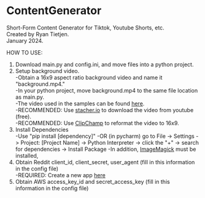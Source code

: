 # ContentGenerator
Short-Form Content Generator for Tiktok, Youtube Shorts, etc.  
Created by Ryan Tietjen.  
January 2024.

HOW TO USE:

1. Download main.py and config.ini, and move files into a python project.  
2. Setup background video.  
   -Obtain a 16x9 aspect ratio background video and name it "background.mp4."  
   -In your python project, move background.mp4 to the same file location as main.py.  
   -The video used in the samples can be found [here](https://www.youtube.com/watch?v=952ILTHDgC4).  
   -RECOMMENDED: Use [stacher.io](https://stacher.io/) to download the video from youtube (free).  
   -RECOMMENDED: Use [ClipChamp](https://clipchamp.com/en/) to reformat the video to 16x9.  
3. Install Dependencies  
   -Use "pip install \[dependency\]"
   -OR (in pycharm) go to File -> Settings -> Project: \[Project Name\] -> Python Interpreter -> click the "+" -> search for dependencies -> Install Package
   -In addition, [ImageMagick](https://imagemagick.org/) must be installed,
4. Obtain Reddit client_id, client_secret, user_agent (fill in this information in the config file)  
   -REQUIRED: Create a new app [here](https://www.reddit.com/prefs/apps)
5. Obtain AWS access_key_id and secret_access_key (fill in this information in the config file)
